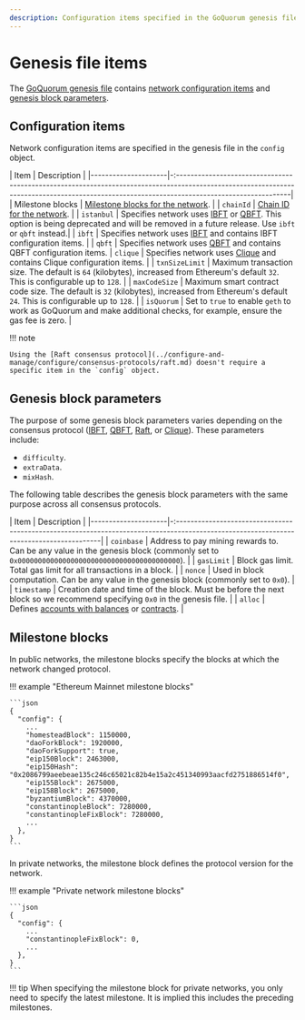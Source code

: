 ```yaml
---
description: Configuration items specified in the GoQuorum genesis file
---
```


# Genesis file items

The [GoQuorum genesis file](../configure-and-manage/configure/genesis-file/genesis-options.md) contains [network configuration items](#configuration-items)
and [genesis block parameters](#genesis-block-parameters).

## Configuration items

Network configuration items are specified in the genesis file in the `config` object.

| Item                | Description                                                                                                                                                                                 |
|---------------------|-:-------------------------------------------------------------------------------------------------------------------------------------------------------------------------------------------|
| Milestone blocks    | [Milestone blocks for the network](#milestone-blocks).                                                                                                                                      |
| `chainId`           | [Chain ID for the network](../concepts/network-and-chain-id.md).                                                                                                                               |
| `istanbul`          | Specifies network uses [IBFT](../configure-and-manage/configure/consensus-protocols/ibft.md) or [QBFT](../configure-and-manage/configure/consensus-protocols/qbft.md). This option is being deprecated and will be removed in a future release. Use `ibft` or `qbft` instead.|
| `ibft`              | Specifies network uses [IBFT](../configure-and-manage/configure/consensus-protocols/ibft.md) and contains IBFT configuration items.                                                         |
| `qbft`              | Specifies network uses [QBFT](../configure-and-manage/configure/consensus-protocols/qbft.md) and contains QBFT configuration items.
| `clique`            | Specifies network uses [Clique](../configure-and-manage/configure/consensus-protocols/clique.md) and contains Clique configuration items.                                                                  |
| `txnSizeLimit`      | Maximum transaction size. The default is `64` (kilobytes), increased from Ethereum's default `32`. This is configurable up to `128`.                                                        |
| `maxCodeSize`       | Maximum smart contract code size. The default is `32` (kilobytes), increased from Ethereum's default `24`. This is configurable up to `128`.                                                |
| `isQuorum`          | Set to `true` to enable `geth` to work as GoQuorum and make additional checks, for example, ensure the gas fee is zero.                                                                     |

!!! note

    Using the [Raft consensus protocol](../configure-and-manage/configure/consensus-protocols/raft.md) doesn't require a specific item in the `config` object.

## Genesis block parameters

The purpose of some genesis block parameters varies depending on the consensus protocol ([IBFT](../configure-and-manage/configure/consensus-protocols/ibft.md),
[QBFT](../configure-and-manage/configure/consensus-protocols/qbft.md), [Raft](../configure-and-manage/configure/consensus-protocols/raft.md), or
[Clique](../configure-and-manage/configure/consensus-protocols/clique.md)).
These parameters include:

* `difficulty`.
* `extraData`.
* `mixHash`.

The following table describes the genesis block parameters with the same purpose across all
consensus protocols.

| Item                | Description                                                                                                                             |
|---------------------|-:---------------------------------------------------------------------------------------------------------------------------------------|
| `coinbase`          | Address to pay mining rewards to. Can be any value in the genesis block (commonly set to `0x0000000000000000000000000000000000000000`). |
| `gasLimit`          | Block gas limit. Total gas limit for all transactions in a block.                                                                       |
| `nonce`             | Used in block computation. Can be any value in the genesis block (commonly set to `0x0`).                                               |
| `timestamp`         | Creation date and time of the block. Must be before the next block so we recommend specifying `0x0` in the genesis file.                |
| `alloc`             | Defines [accounts with balances](accounts-for-testing.md) or [contracts](../configure-and-manage/configure/genesis-file/contracts-in-genesis.md).                   |

## Milestone blocks

In public networks, the milestone blocks specify the blocks at which the network changed protocol.

!!! example "Ethereum Mainnet milestone blocks"

    ```json
    {
      "config": {
        ...
        "homesteadBlock": 1150000,
        "daoForkBlock": 1920000,
        "daoForkSupport": true,
        "eip150Block": 2463000,
        "eip150Hash": "0x2086799aeebeae135c246c65021c82b4e15a2c451340993aacfd2751886514f0",
        "eip155Block": 2675000,
        "eip158Block": 2675000,
        "byzantiumBlock": 4370000,
        "constantinopleBlock": 7280000,
        "constantinopleFixBlock": 7280000,
        ...
      },
    }
    ```

In private networks, the milestone block defines the protocol version for the network.

!!! example "Private network milestone blocks"

    ```json
    {
      "config": {
        ...
        "constantinopleFixBlock": 0,
        ...
      },
    }
    ```

!!! tip
    When specifying the milestone block for private networks, you only need to specify the latest milestone.
    It is implied this includes the preceding milestones.

